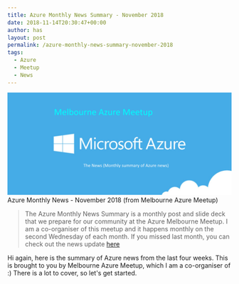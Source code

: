 ```yaml
---
title: Azure Monthly News Summary - November 2018
date: 2018-11-14T20:30:47+00:00
author: has
layout: post
permalink: /azure-monthly-news-summary-november-2018
tags:
  - Azure
  - Meetup
  - News
---
```


<img src="/wp-content/uploads/2018/08/Azure-news.png" alt="Azure News" /> <br />
<span>Azure Monthly News - November 2018 (from Melbourne Azure Meetup)</span>

<blockquote><p>The Azure Monthly News Summary is a monthly post and slide deck that we prepare for our community at the Azure Melbourne Meetup. I am a co-organiser of this meetup and it happens monthly on the second Wednesday of each month. If you missed last month, you can check out the news update <a href="https://www.hasaltaiar.com.au/azure-monthly-news-summary-september-2018">here</a></p></blockquote>

Hi again, here is the summary of Azure news from the last four weeks. This is brought to you by Melbourne Azure Meetup, which I am a co-organiser of :) There is a lot to cover, so let's get started. 


